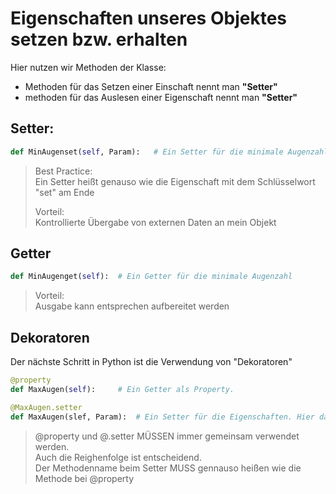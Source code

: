 # Eigenschaften unseres Objektes setzen bzw. erhalten

Hier nutzen wir Methoden der Klasse:
* Methoden für das Setzen einer Einschaft nennt man **"Setter"**
* methoden für das Auslesen einer Eigenschaft nennt man **"Setter"**

## Setter:
```python
def MinAugenset(self, Param):   # Ein Setter für die minimale Augenzahl
```
> Best Practice:  
> Ein Setter heißt genauso wie die Eigenschaft mit dem Schlüsselwort "set" am Ende
> 
> Vorteil:  
> Kontrollierte Übergabe von externen Daten an mein Objekt

## Getter
```python
def MinAugenget(self):  # Ein Getter für die minimale Augenzahl
```
> Vorteil:  
> Ausgabe kann entsprechen aufbereitet werden

## Dekoratoren
Der nächste Schritt in Python ist die Verwendung von "Dekoratoren"
```python
@property
def MaxAugen(self):     # Ein Getter als Property.

@MaxAugen.setter
def MaxAugen(slef, Param):  # Ein Setter für die Eigenschaften. Hier darf das Schlüsselwort "set" nicht verwendet werden.

```
> @property und @.setter MÜSSEN immer gemeinsam verwendet werden.  
> Auch die Reighenfolge ist entscheidend.  
> Der Methodenname beim Setter MUSS gennauso heißen wie die Methode bei @property